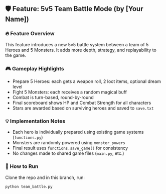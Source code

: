 ## 🛡️ Feature: 5v5 Team Battle Mode (by [Your Name])

### 🔥 Feature Overview
This feature introduces a new 5v5 battle system between a team of 5 Heroes and 5 Monsters. It adds more depth, strategy, and replayability to the game.

### 🎮 Gameplay Highlights
- Prepare 5 Heroes: each gets a weapon roll, 2 loot items, optional dream level
- Fight 5 Monsters: each receives a random magical buff
- Combat is turn-based, round-by-round
- Final scoreboard shows HP and Combat Strength for all characters
- Stars are awarded based on surviving heroes and saved to `save.txt`

### 💡 Implementation Notes
- Each hero is individually prepared using existing game systems (`functions.py`)
- Monsters are randomly powered using `monster_powers`
- Final result uses `functions.save_game()` for consistency
- No changes made to shared game files (`main.py`, etc.)

### 🧪 How to Run
Clone the repo and in this branch, run:

```bash
python team_battle.py
